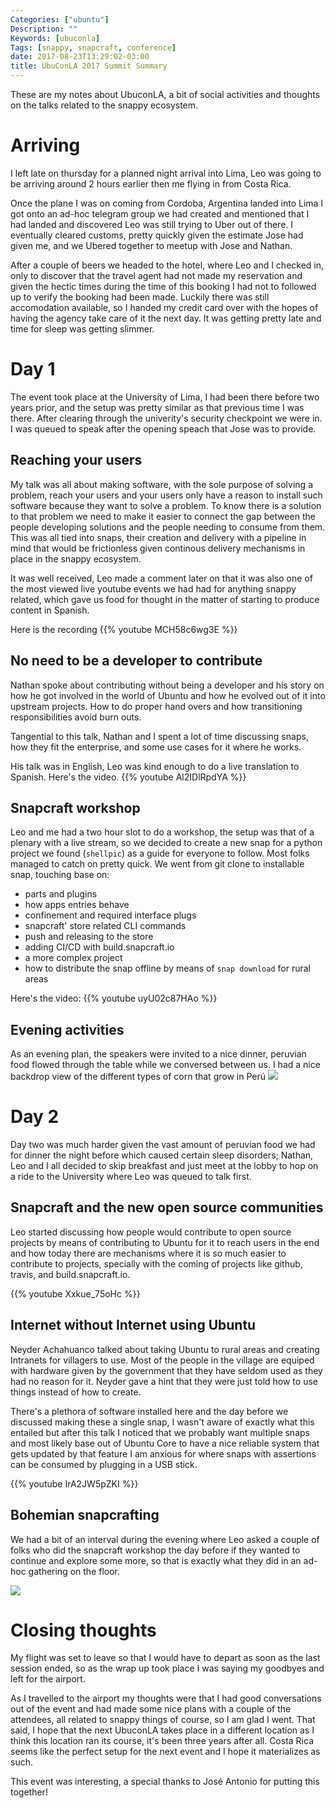 ```yaml
---
Categories: ["ubuntu"]
Description: ""
Keywords: [ubuconla]
Tags: [snappy, snapcraft, conference]
date: 2017-08-23T13:29:02-03:00
title: UbuConLA 2017 Summit Summary
---
```


These are my notes about UbuconLA, a bit of social activities and thoughts on the talks related to the snappy ecosystem.

# Arriving

I left late on thursday for a planned night arrival into Lima, Leo was going to be arriving around 2 hours earlier then me flying in from Costa Rica.

Once the plane I was on coming from Cordoba, Argentina landed into Lima I got onto an ad-hoc telegram group we had created and mentioned that I had landed and discovered Leo was still trying to Uber out of there. I eventually cleared customs, pretty quickly given the estimate Jose had given me, and we Ubered together to meetup with Jose and Nathan.

After a couple of beers we headed to the hotel, where Leo and I checked in, only to discover that the travel agent had not made my reservation and given the hectic times during the time of this booking I had not to followed up to verify the booking had been made. Luckily there was still accomodation available, so I handed my credit card over with the hopes of having the agency take care of it the next day. It was getting pretty late and time for sleep was getting slimmer.

# Day 1

The event took place at the University of Lima, I had been there before two years prior, and the setup was pretty similar as that previous time I was there. After clearing through the univerity's security checkpoint we were in. I was queued to speak after the opening speach that Jose was to provide.

## Reaching your users

My talk was all about making software, with the sole purpose of solving a problem, reach your users and your users only have a reason to install such software because they want to solve a problem. To know there is a solution to that problem we need to make it easier to connect the gap between the people developing solutions and the people needing to consume from them. This was all tied into snaps, their creation and delivery with a pipeline in mind that would be frictionless given continous delivery mechanisms in place in the snappy ecosystem.

It was well received, Leo made a comment later on that it was also one of the most viewed live youtube events we had had for anything snappy related, which gave us food for thought in the matter of starting to produce content in Spanish.

Here is the recording
{{% youtube MCH58c6wg3E %}}

## No need to be a developer to contribute

Nathan spoke about contributing without being a developer and his story on how he got involved in the world of Ubuntu and how he evolved out of it into upstream projects. How to do proper hand overs and how transitioning responsibilities avoid burn outs.

Tangential to this talk, Nathan and I spent a lot of time discussing snaps, how they fit the enterprise, and some use cases for it where he works.

His talk was in English, Leo was kind enough to do a live translation to Spanish. Here's the video.
{{% youtube Al2IDlRpdYA %}}

## Snapcraft workshop

Leo and me had a two hour slot to do a workshop, the setup was that of a plenary with a live stream, so we decided to create a new snap for a python project we found (`shellpic`) as a guide for everyone to follow. Most folks managed to catch on pretty quick. We went from git clone to installable snap, touching base on:

- parts and plugins
- how apps entries behave
- confinement and required interface plugs
- snapcraft' store related CLI commands
- push and releasing to the store
- adding CI/CD with build.snapcraft.io
- a more complex project
- how to distribute the snap offline by means of `snap download` for rural areas

Here's the video:
{{% youtube uyU02c87HAo %}}

## Evening activities

As an evening plan, the speakers were invited to a nice dinner, peruvian food flowed through the table while we conversed between us. I had a nice backdrop view of the different types of corn that grow in Perú
<img src="/img/DSC_0974.JPG" class="img-responsive center-block" />

# Day 2

Day two was much harder given the vast amount of peruvian food we had for dinner the night before which caused certain sleep disorders; Nathan, Leo and I all decided to skip breakfast and just meet at the lobby to hop on a ride to the University where Leo was queued to talk first.

## Snapcraft and the new open source communities

Leo started discussing how people would contribute to open source projects by means of contributing to Ubuntu for it to reach users in the end and how today there are mechanisms where it is so much easier to contribute to projects, specially with the coming of projects like github, travis, and build.snapcraft.io.

{{% youtube Xxkue_75oHc %}}

## Internet without Internet using Ubuntu

Neyder Achahuanco talked about taking Ubuntu to rural areas and creating Intranets for villagers to use. Most of the people in the village are equiped with hardware given by the government that they have seldom used as they had no reason for it. Neyder gave a hint that they were just told how to use things instead of how to create.

There's a plethora of software installed here and the day before we discussed making these a single snap, I wasn't aware of exactly what this entailed but after this talk I noticed that we probably want multiple snaps and most likely base out of Ubuntu Core to have a nice reliable system that gets updated by that feature I am anxious for where snaps with assertions can be consumed by plugging in a USB stick.

{{% youtube IrA2JW5pZKI %}}

## Bohemian snapcrafting

We had a bit of an interval during the evening where Leo asked a couple of folks who did the snapcraft workshop the day before if they wanted to continue and explore some more, so that is exactly what they did in an ad-hoc gathering on the floor.

<img src="/img/DSC_0975.JPG" class="img-responsive center-block" />

# Closing thoughts

My flight was set to leave so that I would have to depart as soon as the last session ended, so as the wrap up took place I was saying my goodbyes and left for the airport.

As I travelled to the airport my thoughts were that I had good conversations out of the event and had made some nice plans with a couple of the attendees, all related to snappy things of course, so I am glad I went. That said, I hope that the next UbuconLA takes place in a different location as I think this location ran its course, it's been three years after all. Costa Rica seems like the perfect setup for the next event and I hope it materializes as such.

This event was interesting, a special thanks to José Antonio for putting this together!